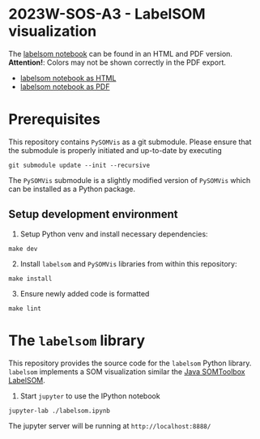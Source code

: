 # 2023W-SOS-A3 - LabelSOM visualization

The [labelsom notebook](./labelsom.ipynb) can be found in an HTML and PDF version.  
__Attention!__: Colors may not be shown correctly in the PDF export.

- [labelsom notebook as HTML](./SOS2023_ExSOM_group_coding_topic_d_00828589_01503441_01634039.html)
- [labelsom notebook as PDF](./SOS2023_ExSOM_group_coding_topic_d_00828589_01503441_01634039.pdf)

# Prerequisites

This repository contains `PySOMVis` as a git submodule.
Please ensure that the submodule is properly initiated and up-to-date by executing
```
git submodule update --init --recursive
```

The `PySOMVis` submodule is a slightly modified version of `PySOMVis` which can be 
installed as a Python package.

## Setup development environment

1. Setup Python venv and install necessary dependencies:

```
make dev
```

2. Install `labelsom` and `PySOMVis` libraries from within this repository:

```
make install
```

3. Ensure newly added code is formatted

```
make lint
```

# The `labelsom` library

This repository provides the source code for the `labelsom` Python library.
`labelsom` implements a SOM visualization similar the [Java SOMToolbox LabelSOM](https://www.ifs.tuwien.ac.at/dm/somtoolbox/somtoolbox-reference.html#LabelSOM).

1. Start `jupyter` to use the IPython notebook

```
jupyter-lab ./labelsom.ipynb
```

The jupyter server will be running at `http://localhost:8888/`
